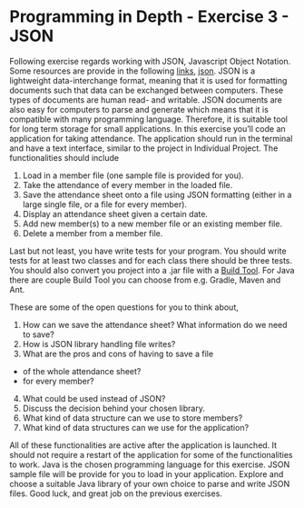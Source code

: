 # Programming in Depth - Exercise 3 - JSON

Following exercise regards working with JSON, Javascript Object Notation. Some resources are provide in the 
following [links](https://www.w3schools.com/js/js_json_intro.asp), [json](https://json.org). JSON is a lightweight 
data-interchange format, meaning that it is used for formatting documents such that data can be exchanged between 
computers. These types of documents are human read- and writable. JSON documents are also easy for computers to parse 
and generate which means that it is compatible with many programming language. Therefore, it is suitable tool for long 
term storage for small applications. In this exercise you’ll code an application for taking attendance. The application 
should run in the terminal and have a text interface, similar to the project in Individual Project. The functionalities 
should include

1. Load in a member file (one sample file is provided for you).
2. Take the attendance of every member in the loaded file.
3. Save the attendance sheet onto a file using JSON formatting (either in a large single file, or a file for every 
member).
4. Display an attendance sheet given a certain date.
5. Add new member(s) to a new member file or an existing member file.
6. Delete a member from a member file.

Last but not least, you have write tests for your program. You should write tests for at least two classes and for each 
class there should be three tests. 
You should also convert you project into a .jar file with 
a [Build Tool](https://stackoverflow.com/questions/7249871/what-is-a-build-tool). For Java there are couple Build Tool 
you can choose from e.g. Gradle, Maven and Ant.

These are some of the open questions for you to think about,
1. How can we save the attendance sheet? What information do we need to save?
2. How is JSON library handling file writes?
3. What are the pros and cons of having to save a file
  - of the whole attendance sheet?
  - for every member?
4. What could be used instead of JSON?
5. Discuss the decision behind your chosen library.
6. What kind of data structure can we use to store members?
7. What kind of data structures can we use for the application?

<!---1. save and load JSON files.
2. create a new attendance sheet.
3. add and delete a member for an attendance sheet.
4. take attendance for existing and new members.
5. display the previous or current taken attendance.
6. update current taken attendance.
7. display latest date of taken attendance.
-->


All of these functionalities are active after the application is launched. It should not require a restart of the 
application for some of the functionalities to work. Java is the chosen programming language for this exercise. 
JSON sample file will be provide for you to load in your application. Explore and choose a suitable Java library of 
your own choice to parse and write JSON files. Good luck, and great job on the previous exercises.
